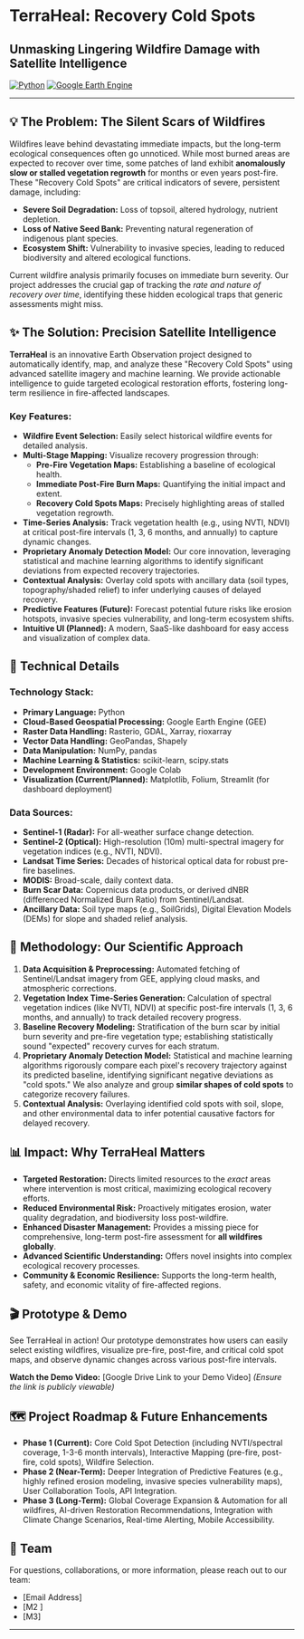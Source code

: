 # TerraHeal: Recovery Cold Spots

## Unmasking Lingering Wildfire Damage with Satellite Intelligence

[![Python](https://img.shields.io/badge/Python-3.9%2B-blue?style=flat-square&logo=python)](https://www.python.org/)
[![Google Earth Engine](https://img.shields.io/badge/Google%20Earth%20Engine-API-green?style=flat-square&logo=google-cloud)](https://earthengine.google.com/)


---

## 💡 The Problem: The Silent Scars of Wildfires

Wildfires leave behind devastating immediate impacts, but the long-term ecological consequences often go unnoticed. While most burned areas are expected to recover over time, some patches of land exhibit **anomalously slow or stalled vegetation regrowth** for months or even years post-fire. These "Recovery Cold Spots" are critical indicators of severe, persistent damage, including:

* **Severe Soil Degradation:** Loss of topsoil, altered hydrology, nutrient depletion.
* **Loss of Native Seed Bank:** Preventing natural regeneration of indigenous plant species.
* **Ecosystem Shift:** Vulnerability to invasive species, leading to reduced biodiversity and altered ecological functions.

Current wildfire analysis primarily focuses on immediate burn severity. Our project addresses the crucial gap of tracking the *rate and nature of recovery over time*, identifying these hidden ecological traps that generic assessments might miss.

## ✨ The Solution: Precision Satellite Intelligence

**TerraHeal** is an innovative Earth Observation project designed to automatically identify, map, and analyze these "Recovery Cold Spots" using advanced satellite imagery and machine learning. We provide actionable intelligence to guide targeted ecological restoration efforts, fostering long-term resilience in fire-affected landscapes.

### Key Features:

* **Wildfire Event Selection:** Easily select historical wildfire events for detailed analysis.
* **Multi-Stage Mapping:** Visualize recovery progression through:
    * **Pre-Fire Vegetation Maps:** Establishing a baseline of ecological health.
    * **Immediate Post-Fire Burn Maps:** Quantifying the initial impact and extent.
    * **Recovery Cold Spots Maps:** Precisely highlighting areas of stalled vegetation regrowth.
* **Time-Series Analysis:** Track vegetation health (e.g., using NVTI, NDVI) at critical post-fire intervals (1, 3, 6 months, and annually) to capture dynamic changes.
* **Proprietary Anomaly Detection Model:** Our core innovation, leveraging statistical and machine learning algorithms to identify significant deviations from expected recovery trajectories.
* **Contextual Analysis:** Overlay cold spots with ancillary data (soil types, topography/shaded relief) to infer underlying causes of delayed recovery.
* **Predictive Features (Future):** Forecast potential future risks like erosion hotspots, invasive species vulnerability, and long-term ecosystem shifts.
* **Intuitive UI (Planned):** A modern, SaaS-like dashboard for easy access and visualization of complex data.

## 🚀 Technical Details

### Technology Stack:

* **Primary Language:** Python
* **Cloud-Based Geospatial Processing:** Google Earth Engine (GEE)
* **Raster Data Handling:** Rasterio, GDAL, Xarray, rioxarray
* **Vector Data Handling:** GeoPandas, Shapely
* **Data Manipulation:** NumPy, pandas
* **Machine Learning & Statistics:** scikit-learn, scipy.stats
* **Development Environment:** Google Colab
* **Visualization (Current/Planned):** Matplotlib, Folium, Streamlit (for dashboard deployment)

### Data Sources:

* **Sentinel-1 (Radar):** For all-weather surface change detection.
* **Sentinel-2 (Optical):** High-resolution (10m) multi-spectral imagery for vegetation indices (e.g., NVTI, NDVI).
* **Landsat Time Series:** Decades of historical optical data for robust pre-fire baselines.
* **MODIS:** Broad-scale, daily context data.
* **Burn Scar Data:** Copernicus data products, or derived dNBR (differenced Normalized Burn Ratio) from Sentinel/Landsat.
* **Ancillary Data:** Soil type maps (e.g., SoilGrids), Digital Elevation Models (DEMs) for slope and shaded relief analysis.

## 🔬 Methodology: Our Scientific Approach

1.  **Data Acquisition & Preprocessing:** Automated fetching of Sentinel/Landsat imagery from GEE, applying cloud masks, and atmospheric corrections.
2.  **Vegetation Index Time-Series Generation:** Calculation of spectral vegetation indices (like NVTI, NDVI) at specific post-fire intervals (1, 3, 6 months, and annually) to track detailed recovery progress.
3.  **Baseline Recovery Modeling:** Stratification of the burn scar by initial burn severity and pre-fire vegetation type; establishing statistically sound "expected" recovery curves for each stratum.
4.  **Proprietary Anomaly Detection Model:** Statistical and machine learning algorithms rigorously compare each pixel's recovery trajectory against its predicted baseline, identifying significant negative deviations as "cold spots." We also analyze and group **similar shapes of cold spots** to categorize recovery failures.
5.  **Contextual Analysis:** Overlaying identified cold spots with soil, slope, and other environmental data to infer potential causative factors for delayed recovery.

## 📊 Impact: Why TerraHeal Matters

* **Targeted Restoration:** Directs limited resources to the *exact* areas where intervention is most critical, maximizing ecological recovery efforts.
* **Reduced Environmental Risk:** Proactively mitigates erosion, water quality degradation, and biodiversity loss post-wildfire.
* **Enhanced Disaster Management:** Provides a missing piece for comprehensive, long-term post-fire assessment for **all wildfires globally**.
* **Advanced Scientific Understanding:** Offers novel insights into complex ecological recovery processes.
* **Community & Economic Resilience:** Supports the long-term health, safety, and economic vitality of fire-affected regions.

## 🎬 Prototype & Demo

See TerraHeal in action! Our prototype demonstrates how users can easily select existing wildfires, visualize pre-fire, post-fire, and critical cold spot maps, and observe dynamic changes across various post-fire intervals.

**Watch the Demo Video:** [Google Drive Link to your Demo Video]
*(Ensure the link is publicly viewable)*

## 🗺️ Project Roadmap & Future Enhancements

* **Phase 1 (Current):** Core Cold Spot Detection (including NVTI/spectral coverage, 1-3-6 month intervals), Interactive Mapping (pre-fire, post-fire, cold spots), Wildfire Selection.
* **Phase 2 (Near-Term):** Deeper Integration of Predictive Features (e.g., highly refined erosion modeling, invasive species vulnerability maps), User Collaboration Tools, API Integration.
* **Phase 3 (Long-Term):** Global Coverage Expansion & Automation for all wildfires, AI-driven Restoration Recommendations, Integration with Climate Change Scenarios, Real-time Alerting, Mobile Accessibility.



## 📧 Team

For questions, collaborations, or more information, please reach out to our team:

* [Email Address]
* [M2 ]
* [M3]


---
